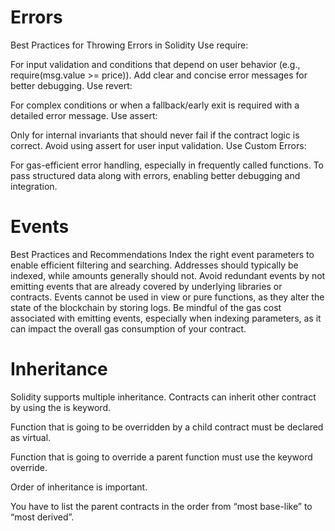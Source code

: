 # Errors

Best Practices for Throwing Errors in Solidity
Use require:

For input validation and conditions that depend on user behavior (e.g., require(msg.value >= price)).
Add clear and concise error messages for better debugging.
Use revert:

For complex conditions or when a fallback/early exit is required with a detailed error message.
Use assert:

Only for internal invariants that should never fail if the contract logic is correct.
Avoid using assert for user input validation.
Use Custom Errors:

For gas-efficient error handling, especially in frequently called functions.
To pass structured data along with errors, enabling better debugging and integration.

# Events

Best Practices and Recommendations
Index the right event parameters to enable efficient filtering and searching. Addresses should typically be indexed, while amounts generally should not.
Avoid redundant events by not emitting events that are already covered by underlying libraries or contracts.
Events cannot be used in view or pure functions, as they alter the state of the blockchain by storing logs.
Be mindful of the gas cost associated with emitting events, especially when indexing parameters, as it can impact the overall gas consumption of your contract.

# Inheritance

Solidity supports multiple inheritance. Contracts can inherit other contract by using the is keyword.

Function that is going to be overridden by a child contract must be declared as virtual.

Function that is going to override a parent function must use the keyword override.

Order of inheritance is important.

You have to list the parent contracts in the order from “most base-like” to “most derived”.
